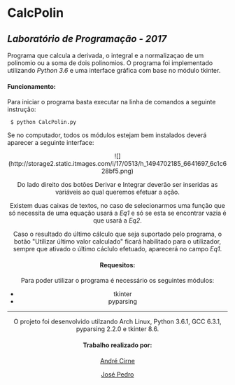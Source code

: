 # CalcPolin
## *Laboratório de Programação - 2017*

Programa que calcula a derivada, o integral e a normalizaçao de um polinomio ou a soma de dois polinomios.
O programa foi implementado utilizando *Python 3.6* e uma interface gráfica com base no módulo tkinter.

#### Funcionamento:
Para iniciar o programa basta executar na linha de comandos a seguinte instrução:
```
 $ python CalcPolin.py
```
Se no computador, todos os módulos estejam bem instalados deverá aparecer a seguinte interface:
<center>![](http://storage2.static.itmages.com/i/17/0513/h_1494702185_6641697_6c1c628bf5.png)<center\>

Do lado direito dos botões Derivar e Integrar deverão ser inseridas as variáveis ao qual queremos efetuar a ação.

Existem duas caixas de textos, no caso de selecionarmos uma função que só necessita de uma equação usará a *Eq1* e só se esta se encontrar vazia é que usará a *Eq2*.

Caso o resultado do último cálculo que seja suportado pelo programa, o botão "Utilizar último valor calculado" ficará habilitado para o utilizador, sempre que ativado o último cáclulo efetuado, aparecerá no campo *Eq1*.



#### Requesitos:
Para poder utilizar o programa é necessário os seguintes módulos:
* tkinter
* pyparsing
----
O projeto foi desenvolvido utilzando Arch Linux, Python 3.6.1, GCC 6.3.1, pyparsing 2.2.0 e tkinter 8.6.

#### Trabalho realizado por:

[André Cirne](https://sigarra.up.pt/fcup/pt/fest_geral.cursos_list?pv_num_unico=201505860)

[José Pedro](https://sigarra.up.pt/fcup/pt/fest_geral.cursos_list?pv_num_unico=201503443)
